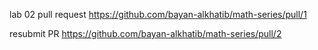 lab 02 pull request https://github.com/bayan-alkhatib/math-series/pull/1

resubmit PR https://github.com/bayan-alkhatib/math-series/pull/2
